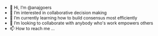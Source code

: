 - 👋 Hi, I’m @anajgoers
- 👀 I’m interested in collaborative decision making
- 🌱 I’m currently learning how to build consensus most efficiently
- 💞️ I’m looking to collaborate with anybody who's work empowers others
- 📫 How to reach me ...

<!---
anajgoers/anajgoers is a ✨ special ✨ repository because its `README.md` (this file) appears on your GitHub profile.
You can click the Preview link to take a look at your changes.
--->
